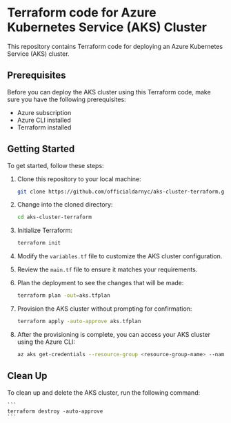 # Terraform code for Azure Kubernetes Service (AKS) Cluster

This repository contains Terraform code for deploying an Azure Kubernetes Service (AKS) cluster.

## Prerequisites

Before you can deploy the AKS cluster using this Terraform code, make sure you have the following prerequisites:

- Azure subscription
- Azure CLI installed
- Terraform installed

## Getting Started

To get started, follow these steps:

1. Clone this repository to your local machine:

    ```bash
    git clone https://github.com/officialdarnyc/aks-cluster-terraform.git
    ```

2. Change into the cloned directory:

    ```bash
    cd aks-cluster-terraform
    ```

3. Initialize Terraform:

    ```bash
    terraform init
    ```

4. Modify the `variables.tf` file to customize the AKS cluster configuration.

5. Review the `main.tf` file to ensure it matches your requirements.

6. Plan the deployment to see the changes that will be made:

    ```bash
    terraform plan -out=aks.tfplan
    ```

7. Provision the AKS cluster without prompting for confirmation:

    ```bash
    terraform apply -auto-approve aks.tfplan
    ```

8. After the provisioning is complete, you can access your AKS cluster using the Azure CLI:

    ```bash
    az aks get-credentials --resource-group <resource-group-name> --name <aks-cluster-name>
    ```

## Clean Up

To clean up and delete the AKS cluster, run the following command:

    ```
    terraform destroy -auto-approve
    ```
